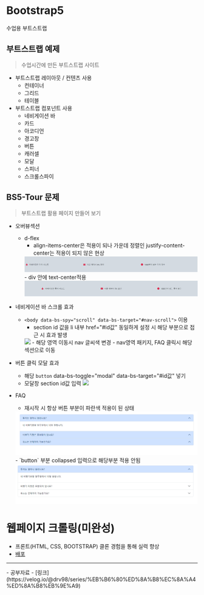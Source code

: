 # Bootstrap5
수업용 부트스트랩

## 부트스트랩 예제

> 수업시간에 만든 부트스트랩 사이트

- 부트스트랩 레이아웃 / 컨텐츠 사용
    - 컨테이너
    - 그리드
    - 테이블
- 부트스트랩 컴포넌트 사용
    - 네비게이션 바
    - 카드
    - 아코디언
    - 경고창
    - 버튼
    - 캐러셀
    - 모달
    - 스피너
    - 스크롤스파이

## BS5-Tour 문제
> 부트스트랩 활용 페이지 만들어 보기

- 오버뷰섹션
    - d-flex 
        - align-items-center은 적용이 되나 가운데 정렬인 justify-content-center는 적용이 되지 않은 현상
        <img src="img/center.png">
        - div 안에 text-center적용
        <img src="img/center2.png">

- 네비게이션 바 스크롤 효과
    - `<body data-bs-spy="scroll" data-bs-target="#nav-scroll">` 이용
        - section id 값을 li 내부 href="#id값" 동일하게 설정 시 해당 부분으로 접근 시 효과 발생 
        <img src="img/scroll.gif" width="730px">
        - 해당 영역 이동시 nav 글씨색 변경
        - nav영역 패키지, FAQ 클릭시 해당 섹션으로 이동

- 버튼 클릭 모달 효과
    - 해당 `button` data-bs-toggle="modal" data-bs-target="#id값" 넣기
    - 모달창 section id값 입력
        <img src="img/modal.gif" width="730px">

- FAQ
    - 재시작 시 항상 버튼 부분이 파란색 적용이 된 상태
    <img src="img/retry.png">
    - `button` 부분 collapsed 입력으로 해당부분 적용 안됨
    <img src="img/retry2.png">

# 웹페이지 크롤링(미완성)
- 프론트(HTML, CSS, BOOTSTRAP) 클론 경험을 통해 실력 향상
- [배포]()


<hr>
- 공부자료
    - [링크](https://velog.io/@drv98/series/%EB%B6%80%ED%8A%B8%EC%8A%A4%ED%8A%B8%EB%9E%A9)